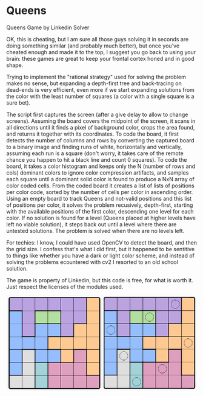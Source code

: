# Queens
Queens Game by Linkedin Solver

OK, this is cheating, but I am sure all those guys solving it in seconds are doing something similar (and probably much better), but once you've cheated enough and made it to the top, I suggest you go back to using your brain: these games are great to keep your frontal cortex honed and in good shape.

Trying to implement the "rational strategy" used for solving the problem makes no sense, but expanding a depth-first tree and back-tracing on dead-ends is very efficient, even more if we start expanding solutions from the color with the least number of squares (a color with a single square is a sure bet).

The script first captures the screen (after a give delay to allow to change screens). Assuming the board covers the midpoint of the screen, it scans in all directions until it finds a pixel of background color, crops the area found, and returns it together with its coordinates. To code the board, it first detects the number of columns and rows by converting the captured board to a binary image and finding runs of white, horizontally and vertically, assuming each run is a square (don't worry, it takes care of the remote chance you happen to hit a black line and count 0 squares). To code the board, it takes a color histogram and keeps only the N (number of rows and cols) dominant colors to ignore color compression artifacts, and samples each square until a dominant solid color is found to produce a NxN array of color coded cells. From the coded board it creates a list of lists of positions per color code, sorted by the number of cells per color in ascending order. Using an empty board to track Queens and not-valid positions and this list of positions per color, it solves the problem recusively, depth-first, starting with the available positions of the first color, descending one level for each color. If no solution is found for a level (Queens placed at higher levels have left no viable solution), it steps back out until a level where there are untested solutions. The problem is solved when there are no levels left.

For techies: I know, I could have used OpenCV to detect the board, and then the grid size. I confess that's what I did first, but it happened to be sentitive to things like whether you have a dark or light color scheme, and instead of solving the problems ecountered with cv2 I resorted to an old school solution.

The game is property of Linkedin, but this code is free, for what is worth it. Just respect the licenses of the modules used.

![Solved Game](queens_sol.png)
